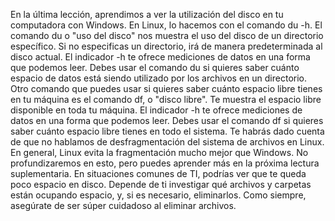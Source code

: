 En la última lección, aprendimos a ver la utilización del disco
en tu computadora con Windows. En Linux,
lo hacemos con el comando du -h. El comando du o "uso del disco" nos muestra
el uso del disco de un directorio específico. Si no especificas un directorio,
irá de manera predeterminada al disco actual. El indicador -h te ofrece mediciones de datos
en una forma que podemos leer. Debes usar el comando du si quieres saber
cuánto espacio de datos está siendo utilizado por los archivos en un directorio. Otro comando que puedes usar si quieres saber
cuánto espacio libre tienes en tu máquina es el comando df, o "disco libre". Te muestra el espacio libre disponible
en toda tu máquina. El indicador -h te ofrece mediciones de datos
en una forma que podemos leer. Debes usar el comando df si quieres saber
cuánto espacio libre tienes en todo el sistema. Te habrás dado cuenta
de que no hablamos de desfragmentación del sistema de archivos en Linux. En general, Linux evita la fragmentación
mucho mejor que Windows. No profundizaremos en esto, pero puedes aprender más
en la próxima lectura suplementaria. En situaciones comunes de TI,
podrías ver que te queda poco espacio en disco. Depende de ti investigar
qué archivos y carpetas están ocupando espacio, y, si es necesario, eliminarlos. Como siempre, asegúrate de ser súper cuidadoso
al eliminar archivos.